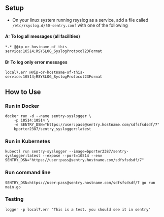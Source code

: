 ## Setup
- On your linux system running rsyslog as a service, add a file called `/etc/rsyslog.d/50-sentry.conf` with one of the following

#### A: To log all messages (all facilities)
```
*.* @@ip-or-hostname-of-this-service:10514;RSYSLOG_SyslogProtocol23Format
```

#### B: To log only error messages
```
local7.err @@ip-or-hostname-of-this-service:10514;RSYSLOG_SyslogProtocol23Format
```

## How to Use
### Run in Docker
```
docker run -d --name sentry-syslogger \
    -p 10514:10514 \
    -e SENTRY_DSN="https://user:pass@sentry.hostname.com/sdfsfsdsdf/7"
    bporter2387/sentry_syslogger:latest
```

### Run in Kubernetes
```
kubectl run sentry-syslogger --image=bporter2387/sentry-syslogger:latest --expose --port=10514 --env SENTRY_DSN="https://user:pass@sentry.hostname.com/sdfsfsdsdf/7"
```

### Run command line
```
SENTRY_DSN=https://user:pass@sentry.hostname.com/sdfsfsdsdf/7 go run main.go
```


### Testing
```
logger -p local7.err "This is a test. you should see it in sentry"
```